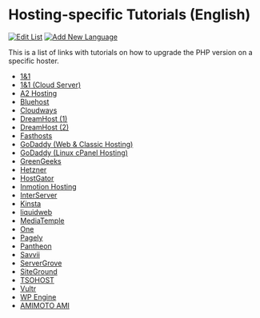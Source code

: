# Hosting-specific Tutorials (English)

[![Edit List](https://img.shields.io/badge/Edit_List--green.svg?style=social)](https://github.com/wp-core-php/servehappy-resources/edit/master/tutorials/hosting-specific/tutorials-en.md)
[![Add New Language](https://img.shields.io/badge/Add_New_Language--green.svg?style=social)](https://github.com/wp-core-php/servehappy-resources/new/master/tutorials/hosting-specific)

This is a list of links with tutorials on how to upgrade the PHP version on a specific hoster.

* [1&1](https://help.1and1.com/hosting-c37630/scripts-and-programming-languages-c85099/php-c37728/change-the-default-version-of-php-in-the-control-panel-a792330.html)
* [1&1 (Cloud Server)](https://www.1and1.com/cloud-community/learn/application/php/upgrade-php-from-54-to-70-on-a-centos-7-11-cloud-server/)
* [A2 Hosting](https://www.a2hosting.com/kb/developer-corner/php/changing-php-settings-and-versions)
* [Bluehost](https://www.bluehost.com/help/article/php-version-selection-php-config)
* [Cloudways](https://support.cloudways.com/how-to-upgrade-to-php-7/)
* [DreamHost (1)](https://help.dreamhost.com/hc/en-us/articles/214895317-How-do-I-change-the-PHP-version-of-my-site-)
* [DreamHost (2)](https://help.dreamhost.com/hc/en-us/articles/214205548-What-do-I-need-to-do-about-the-PHP-upgrade-)
* [Fasthosts](https://help.fasthosts.co.uk/app/answers/detail/a_id/1962/~/changing-your-php-version)
* [GoDaddy (Web & Classic Hosting)](https://www.godaddy.com/help/view-or-change-your-php-version-3937)
* [GoDaddy (Linux cPanel Hosting)](https://www.godaddy.com/help/view-or-change-your-php-version-16090)
* [GreenGeeks](https://www.greengeeks.com/kb/1838/what-version-of-php-does-greengeeks-use/)
* [Hetzner](https://hetzner.co.za/help-centre/website/how-do-i-upgradedowngrade-my-version-of-php/)
* [HostGator](https://www.hostgator.com/help/article/php-configuration-plugin)
* [Inmotion Hosting](http://www.inmotionhosting.com/support/website/php/how-to-change-the-php-version-your-account-uses)
* [InterServer](https://www.interserver.net/tips/kb/change-php-version-in-cpanel/)
* [Kinsta](https://kinsta.com/knowledgebase/wordpress-php-version/)
* [liquidweb](https://www.liquidweb.com/kb/how-to-upgrade-apache-and-php-using-cpanels-easyapache/)
* [MediaTemple](https://mediatemple.net/community/products/dv/207889153/what's-new-in-php-7)
* [One](https://www.one.com/en/support/faq/what-should-i-check-when-upgrading-php)
* [Pagely](https://support.pagely.com/hc/en-us/articles/115000013092-Changing-PHP-Versions)
* [Pantheon](https://pantheon.io/docs/php-versions/)
* [Savvii](https://support.savvii.nl/en/support/solutions/articles/11000012882-changing-the-php-version-for-a-website)
* [ServerGrove](http://blog.servergrove.com/2015/12/23/changing-the-version-of-php-in-shared-hosting/)
* [SiteGround](https://www.siteground.com/kb/how_to_have_different_php_versions/)
* [TSOHOST](https://www.tsohost.com/knowledge-base/article/987/how-to-upgrade-your-sites-php-version)
* [Vultr](https://www.vultr.com/docs/upgrade-to-php-7-on-the-vultr-wordpress-app)
* [WP Engine](https://wpengine.com/support/php-7-faq/)
* [AMIMOTO AMI](https://support.amimoto-ami.com/english/server-and-aws-management/enabling-php-70-on-amimoto)
